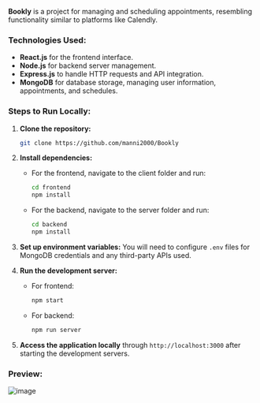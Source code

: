 **Bookly** is a project for managing and scheduling appointments, resembling functionality similar to platforms like Calendly.

### Technologies Used:
- **React.js** for the frontend interface.
- **Node.js** for backend server management.
- **Express.js** to handle HTTP requests and API integration.
- **MongoDB** for database storage, managing user information, appointments, and schedules.

### Steps to Run Locally:
1. **Clone the repository:**
   ```bash
   git clone https://github.com/manni2000/Bookly
   ```
2. **Install dependencies:**
   - For the frontend, navigate to the client folder and run:
     ```bash
     cd frontend
     npm install
     ```
   - For the backend, navigate to the server folder and run:
     ```bash
     cd backend
     npm install
     ```
3. **Set up environment variables:** You will need to configure `.env` files for MongoDB credentials and any third-party APIs used.
4. **Run the development server:**
   - For frontend:
     ```bash
     npm start
     ```
   - For backend:
     ```bash
     npm run server
     ```

5. **Access the application locally** through `http://localhost:3000` after starting the development servers.

### Preview:
![image](https://github.com/user-attachments/assets/44ef6a92-a76a-4a55-998e-04904e77d24d)



